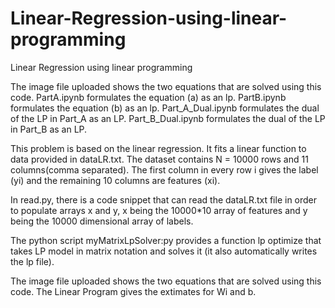 # Linear-Regression-using-linear-programming
Linear Regression using linear programming

The image file uploaded shows the two equations that are solved using this code. PartA.ipynb formulates the equation (a) as an lp. PartB.ipynb formulates the equation (b) as an lp. Part_A_Dual.ipynb formulates the dual of the LP in Part_A as an LP. Part_B_Dual.ipynb formulates the dual of the LP in Part_B as an LP. 

This problem is based on the linear regression. It fits a linear function to data provided in dataLR.txt. The dataset contains N = 10000 rows and 11 columns(comma separated). The first column in every row i gives the label (yi) and the remaining 10 columns are
features (xi). 

In read.py, there is a code snippet that can read the dataLR.txt file in order to
populate arrays x and y, x being the 10000*10 array of features and y being the 10000 dimensional array of labels.

The python script myMatrixLpSolver:py provides a function lp optimize that
takes LP model in matrix notation and solves it (it also automatically writes the lp file).

The image file uploaded shows the two equations that are solved using this code. The Linear Program gives the extimates for Wi and b.
